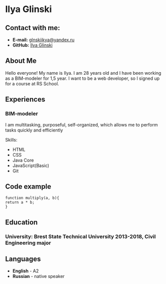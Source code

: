 # Ilya Glinski

## Contact with me:
* **E-mail:** [glnskiikya@yandex.ru](Glnsliilya@yandex.ru)
* **GitHub:** [Ilya Glinski](https://github.com/IlyaGlinskiy)

## About Me
Hello everyone! My name is Ilya.
I am 28 years old and I have been working as a BIM-modeler for 1,5 year. I want to be a web developer, so I signed up for a course at RS School.

## Experiences
### BIM-modeler
I am multitasking, purposeful, self-organized, which allows me to perform tasks quickly and efficiently


Skills:
* HTML
* CSS
* Java Core
* JavaScript(Basic)
* Git

## Code example
```
function multiply(a, b){
return a * b;
}
```

## Education
### University: Brest State Technical University 2013-2018, Civil Engineering major

## Languages
* **English** - A2
* **Russian** - native speaker